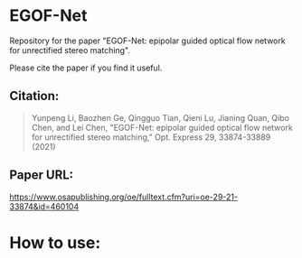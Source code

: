 # EGOF-Net
Repository for the paper "EGOF-Net: epipolar guided optical flow network for unrectified stereo matching".

Please cite the paper if you find it useful.

## Citation:
> Yunpeng Li, Baozhen Ge, Qingguo Tian, Qieni Lu, Jianing Quan, Qibo Chen, and Lei Chen, "EGOF-Net: epipolar guided optical flow network for unrectified stereo matching," Opt. Express 29, 33874-33889 (2021)

## Paper URL:
https://www.osapublishing.org/oe/fulltext.cfm?uri=oe-29-21-33874&id=460104

# How to use:


